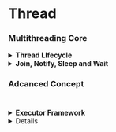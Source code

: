 # Thread
### Multithreading Core
<details>
<summary><b>Thread LIfecycle</b></summary>
  
<p>
  
  - Can be created using runnable instance or by directly extending thread class
  - Thread Lifecycle ![thread](https://github.com/singhrakeshgkp/core-java/blob/master/Java8_Proj/threadlifecycle.jpg?raw=true)
  
</p>
</details>

<details>
<summary><b>Join, Notify, Sleep and Wait</b></summary>
  
<p>
  
  - **Join** -> Current thread to wait for the calling thread(t.join()) to finish
  - **wait and notify** 
    - ThreadWithWaitAndNotifyPubLisherConsumerExample
    - ThreadWithWaitAndNotifyOddEvenApproach1
    - ThreadWithWaitAndNotifyOddEvenApproach2
  
</p>
</details>

### Adcanced Concept
#
<details>
<summary><b>Executor Framework</b></summary>
  
<p>
  
  - Type of pools
    - FixedThreadPool
    - CachedThreadPool
    - ScheduledThreadPool
    - SingleThreadPool
</p>
</details>
<details>

 
<details>
<summary><b>CountDownLatch</b></summary>
  
<p>
  
  - Type of pools
    
</p>
</details>

<details>
  
  
  
  
<summary><b>Completable Future</b></summary>
  
<p>
  
  - CompletableFuture
  
</p>
</details>


<details>
<summary><b>Fork/Join Framework</b></summary>
  
<p>
  
  - createing Simple fork join Pool Program using ``` RecursiveAction ```
    - Create a java class ``` ForkJoinPoolWtihRecursiveActionExample ``` and  ``` RecursiveActionDemoTask ``` class extending ``` RecursiveAction  ``` 
    - Create a pojo class named item 
    - write the required logic
  - createing Simple fork join Pool Program using ``` RecursiveTask ```
    - Create a java class ``` ForkJoinPoolWithRTExample ``` and  ``` RecursiveTaskDemo ``` class extending ``` RecursiveTask  ``` class
    - Write the required logic
  - Running several tasks asynchronously
  - Executing throws the exception
  - Cancelling tasks
  
</p>
</details>

